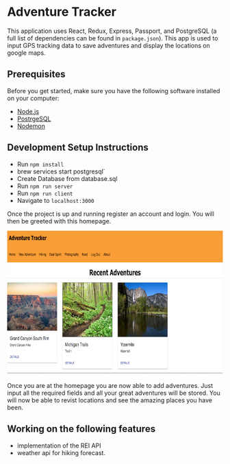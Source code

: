 # Adventure Tracker
This application uses React, Redux, Express, Passport, and PostgreSQL (a full list of dependencies can be found in `package.json`). This app is used to input GPS tracking data to save adventures and display the locations on google maps. 

## Prerequisites

Before you get started, make sure you have the following software installed on your computer:

- [Node.js](https://nodejs.org/en/)
- [PostrgeSQL](https://www.postgresql.org/)
- [Nodemon](https://nodemon.io/)




## Development Setup Instructions

* Run `npm install`
* brew services start postgresql`
* Create Database from database.sql
* Run `npm run server`
* Run `npm run client`
* Navigate to `localhost:3000`


Once the project is up and running register an account and login. You will then be greeted with this homepage. 


![comments](wireframes/AdventureTracker2.png)

Once you are at the homepage you are now able to add adventures. Just input all the required fields and all your great adventures will be stored. You will now be able to revist locations and see the amazing places you have been. 


## Working on the following features

* implementation of the REI API
* weather api for hiking forecast. 










